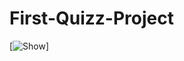 # First-Quizz-Project
[![Show](https://github.com/DeadGolden0/First-Quizz-Project/blob/main/assets/capture.png)]
